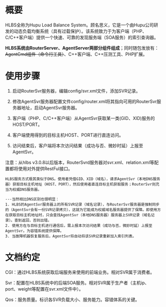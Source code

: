 # 概要

HLBS全称为Hupu Load Balance System。顾名思义，它是一个由Hupu公司研发的动态负载均衡系统（具有过载保护）。该系统致力于为客户端（PHP、C/C++客户端）提供一个快速、可靠的发现服务端（SOA服务）的索引查询器。

**HLBS系统由RouterServer、AgentServer两部分组件组成**；同时随包发放有：~~AgentCmd组件（命令行工具）~~、C++客户端、C++压测工具、PHP扩展。


# 使用步骤

1. 启动RouterSvr服务器，编辑config/svr.xml文件，添加SVR记录。
2. 修改AgentSvr服务器配置文件config/router.xml将其指向可用的RouterSvr服务器地址，启动AgentSvr服务器。

3. 客户端（PHP、C/C++客户端）从AgentSvr获取某一类(GID、XID)服务的HOST/PORT。
4. 客户端使用得到的目标主机HOST、PORT进行直连访问。
5. 访问结束后，客户端将本次访问结果（成功与否、微妙时延）上报至AgentSvr。

注意：从hlbs v3.0.8以后版本，RouterSvrd服务器对svr.xml、relation.xml等配置都将使用对外提供RestFul接口。


```
HLBS服务方式极其类似于DNS。使用者凭借GID、XID（域名），请求AgentSvr（本地DNS服务器）获取目标主机地址（HOST、PORT），然后使用者直连目标主机获取服务；RouterSvr则充当为权威DNS服务器。

---当然相比DNS区别也很明显：
1. HLBS的AgentSvr服务器上的所有SVR记录（域名记录），与RouterSvr服务器是强制同步的（AgentSvr会有一份SVR记录拷贝），这就为它能成为权威域名服务器提供了保障。即使用方在获取目标主机地址时，只会查找AgentSvr（本地DNS服务器）服务器上SVR记录（域名记录）。查到返回，否则出错。
2. 使用方在与目标主机进行通信后，需上报本次访问结果（成功与否，微妙时延）上报至AgentSvr。为容错系统提供保障。
3. 当故障机器恢复服务后，AgentSvr将自动将该SVR记录重新加入索引列表。
```

# 文档约定

CGI：通过HLBS系统获取后端服务来使用的前端业务。相对SVR属于消费者。

Svr：配置在HLBS系统中的后端SOA服务。相对SVR属于生产者（主机ip、port、weight等配置在svr.xml文件中）。

Qos：服务质量。标识各SVR负载大小、服务能力。容错体系的关键。
